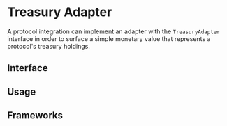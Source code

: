# Treasury Adapter

A protocol integration can implement an adapter with the `TreasuryAdapter` interface in order to surface a simple monetary value that represents a protocol's treasury holdings.

## Interface

## Usage

## Frameworks